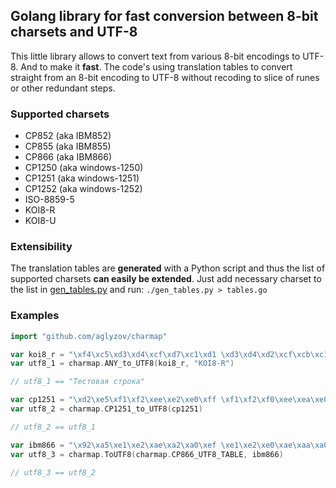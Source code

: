 ## Golang library for fast conversion between 8-bit charsets and UTF-8

This little library allows to convert text from various 8-bit encodings
to UTF-8. And to make it **fast**. The code's using translation tables
to convert straight from an 8-bit encoding to UTF-8 without recoding to
slice of runes or other redundant steps.

### Supported charsets

* CP852 (aka IBM852)
* CP855 (aka IBM855)
* CP866 (aka IBM866)
* CP1250 (aka windows-1250)
* CP1251 (aka windows-1251)
* CP1252 (aka windows-1252)
* ISO-8859-5
* KOI8-R
* KOI8-U

### Extensibility

The translation tables are **generated** with a Python script and thus the
list of supported charsets **can easily be extended**. Just add necessary
charset to the list in [gen_tables.py](https://github.com/aglyzov/charmap/blob/master/gen_tables.py)
and run: `./gen_tables.py > tables.go`

### Examples

```go
import "github.com/aglyzov/charmap"

var koi8_r = "\xf4\xc5\xd3\xd4\xcf\xd7\xc1\xd1 \xd3\xd4\xd2\xcf\xcb\xc1"
var utf8_1 = charmap.ANY_to_UTF8(koi8_r, "KOI8-R")

// utf8_1 == "Тестовая строка"

var cp1251 = "\xd2\xe5\xf1\xf2\xee\xe2\xe0\xff \xf1\xf2\xf0\xee\xea\xe0"
var utf8_2 = charmap.CP1251_to_UTF8(cp1251)

// utf8_2 == utf8_1

var ibm866 = "\x92\xa5\xe1\xe2\xae\xa2\xa0\xef \xe1\xe2\xe0\xae\xaa\xa0"
var utf8_3 = charmap.ToUTF8(charmap.CP866_UTF8_TABLE, ibm866)

// utf8_3 == utf8_2
```
